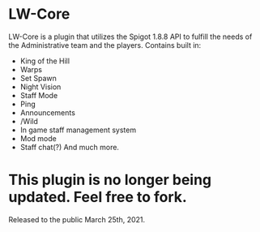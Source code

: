 # LW-Core
LW-Core is a plugin that utilizes the Spigot 1.8.8 API to fulfill the needs of the Administrative team and the players.
Contains built in:
- King of the Hill
- Warps
- Set Spawn
- Night Vision
- Staff Mode
- Ping
- Announcements
- /Wild
- In game staff management system
- Mod mode
- Staff chat(?)
And much more.

# This plugin is no longer being updated. Feel free to fork.

Released to the public March 25th, 2021.

